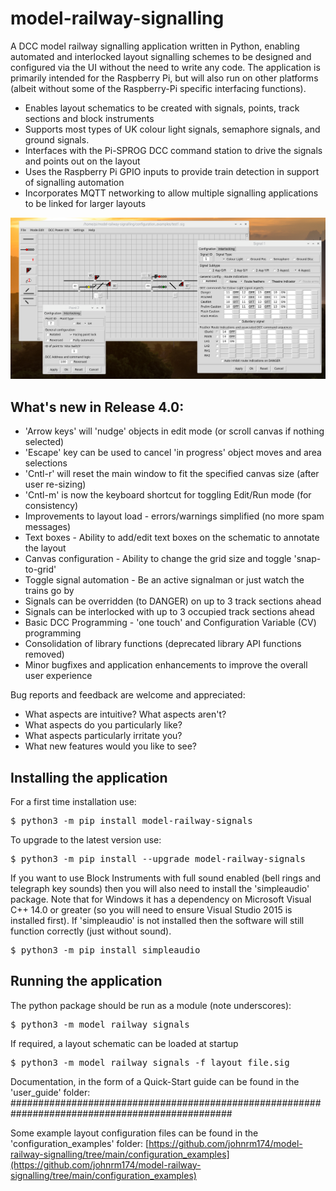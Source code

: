 # model-railway-signalling

A DCC model railway signalling application written in Python, enabling automated and interlocked layout 
signalling schemes to be designed and configured via the UI without the need to write any code. The 
application is primarily intended for the Raspberry Pi, but will also run on other platforms (albeit 
without some of the Raspberry-Pi specific interfacing functions).

* Enables layout schematics to be created with signals, points, track sections and block instruments
* Supports most types of UK colour light signals, semaphore signals, and ground signals.
* Interfaces with the Pi-SPROG DCC command station to drive the signals and points out on the layout
* Uses the Raspberry Pi GPIO inputs to provide train detection in support of signalling automation
* Incorporates MQTT networking to allow multiple signalling applications to be linked for larger layouts

![Example Screenshot](https://github.com/johnrm174/model-railway-signalling/blob/main/README_screenshot2.png)

## What's new in Release 4.0:

* 'Arrow keys' will 'nudge' objects in edit mode (or scroll canvas if nothing selected)
* 'Escape' key can be used to cancel 'in progress' object moves and area selections
* 'Cntl-r' will reset the main window to fit the specified canvas size (after user re-sizing)
* 'Cntl-m' is now the keyboard shortcut for toggling Edit/Run mode (for consistency)
* Improvements to layout load - errors/warnings simplified (no more spam messages)
* Text boxes - Ability to add/edit text boxes on the schematic to annotate the layout
* Canvas configuration - Ability to change the grid size and toggle 'snap-to-grid'
* Toggle signal automation - Be an active signalman or just watch the trains go by
* Signals can be overridden (to DANGER) on up to 3 track sections ahead
* Signals can be interlocked with up to 3 occupied track sections ahead
* Basic DCC Programming - 'one touch' and Configuration Variable (CV) programming
* Consolidation of library functions (deprecated library API functions removed)
* Minor bugfixes and application enhancements to improve the overall user experience

Bug reports and feedback are welcome and appreciated:
* What aspects are intuitive? What aspects aren't?
* What aspects do you particularly like?
* What aspects particularly irritate you?
* What new features would you like to see?

## Installing the application

For a first time installation use:
<pre>
$ python3 -m pip install model-railway-signals 
</pre>
To upgrade to the latest version use:
<pre>
$ python3 -m pip install --upgrade model-railway-signals 
</pre>
If you want to use Block Instruments with full sound enabled (bell rings and telegraph key sounds)
then you will also need to install the 'simpleaudio' package. Note that for Windows it has a dependency 
on Microsoft Visual C++ 14.0 or greater (so you will need to ensure Visual Studio 2015 is installed first).
If 'simpleaudio' is not installed then the software will still function correctly (just without sound).
<pre>
$ python3 -m pip install simpleaudio
</pre>

## Running the application

The python package should be run as a module (note underscores):
<pre>
$ python3 -m model_railway_signals
</pre>
If required, a layout schematic can be loaded at startup
<pre>
$ python3 -m model_railway_signals -f layout_file.sig
</pre>

Documentation, in the form of a Quick-Start guide can be found in the 'user_guide' folder: 
################################################################################################

Some example layout configuration files can be found in the 'configuration_examples' folder:
[https://github.com/johnrm174/model-railway-signalling/tree/main/configuration_examples](https://github.com/johnrm174/model-railway-signalling/tree/main/configuration_examples)

